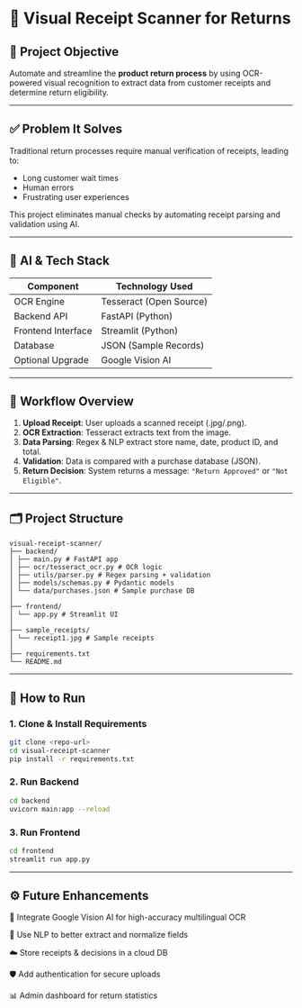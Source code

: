 # 🧾 Visual Receipt Scanner for Returns

## 🎯 Project Objective

Automate and streamline the **product return process** by using OCR-powered visual recognition to extract data from customer receipts and determine return eligibility.

---

## ✅ Problem It Solves

Traditional return processes require manual verification of receipts, leading to:
- Long customer wait times
- Human errors
- Frustrating user experiences

This project eliminates manual checks by automating receipt parsing and validation using AI.

---

## 🤖 AI & Tech Stack

| Component            | Technology Used         |
|---------------------|-------------------------|
| OCR Engine           | Tesseract (Open Source) |
| Backend API          | FastAPI (Python)        |
| Frontend Interface   | Streamlit (Python)      |
| Database             | JSON (Sample Records)   |
| Optional Upgrade     | Google Vision AI        |

---

## 🔄 Workflow Overview

1. **Upload Receipt**: User uploads a scanned receipt (.jpg/.png).
2. **OCR Extraction**: Tesseract extracts text from the image.
3. **Data Parsing**: Regex & NLP extract store name, date, product ID, and total.
4. **Validation**: Data is compared with a purchase database (JSON).
5. **Return Decision**: System returns a message: `"Return Approved"` or `"Not Eligible"`.

---

## 🗂️ Project Structure

```
visual-receipt-scanner/
├── backend/
│ ├── main.py # FastAPI app
│ ├── ocr/tesseract_ocr.py # OCR logic
│ ├── utils/parser.py # Regex parsing + validation
│ ├── models/schemas.py # Pydantic models
│ └── data/purchases.json # Sample purchase DB
│
├── frontend/
│ └── app.py # Streamlit UI
│
├── sample_receipts/
│ └── receipt1.jpg # Sample receipts
│
├── requirements.txt
└── README.md 
```

---

## 🚀 How to Run

### 1. Clone & Install Requirements

```bash
git clone <repo-url>
cd visual-receipt-scanner
pip install -r requirements.txt
```

### 2. Run Backend

```bash
cd backend
uvicorn main:app --reload
```

### 3. Run Frontend

```bash
cd frontend
streamlit run app.py
```

---

## ⚙️ Future Enhancements
📸 Integrate Google Vision AI for high-accuracy multilingual OCR

🧠 Use NLP to better extract and normalize fields

☁️ Store receipts & decisions in a cloud DB

🛡️ Add authentication for secure uploads

📊 Admin dashboard for return statistics
